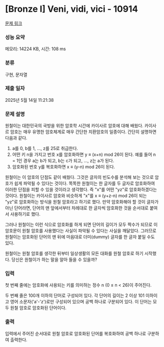 # [Bronze I] Veni, vidi, vici - 10914 

[문제 링크](https://www.acmicpc.net/problem/10914) 

### 성능 요약

메모리: 14224 KB, 시간: 108 ms

### 분류

구현, 문자열

### 제출 일자

2025년 5월 14일 11:21:38

### 문제 설명

<p>원철이는 대한민국의 국방을 위한 암호학 시간에 카이사르 암호에 대해 배웠다. 카이사르 암호는 매우 유명한 암호체계로 매우 간단한 치환암호의 일종이다. 간단히 설명하면 다음과 같다.</p>

<ol>
	<li>a를 0, b를 1, ..., z를 25로 취급한다.</li>
	<li>어떤 키 n을 가지고 번호 x를 암호화하면 y ≡ (x+n) mod 26이 된다. 예를 들어 n = 1인 경우 a는 b가 되고, b는 c가 되고, ..., z는 a가 된다.</li>
	<li>암호화된 번호 y를 복호화하면 x ≡ (y-n) mod 26이 된다.</li>
</ol>

<p>원철이는 이 암호의 단점도 같이 배웠다. 그것은 글자의 빈도수를 분석해 보는 것으로 암호가 쉽게 파악될 수 있다는 것이다. 똑똑한 원철이는 한 글자를 두 글자로 암호화하여 이러한 단점을 피할 수 있을 것이라고 생각했다. 즉 "x"를 어떤 "yz"로 암호화하겠다는 것이다. 원철이는 카이사르 암호와 비슷하게 "x"를 x ≡ (y+z-n) mod 26이 되는 "yz"로 암호화하는 방식을 원철 암호라고 하기로 했다. 만약 암호화해야 할 것이 글자가 아닌 단어라면, 단어의 맨 앞에서부터 차례대로 한 글자씩 암호화한 것을 순서대로 붙여서 사용하기로 했다.</p>

<p>그러나 원철이는 이런 식으로 암호화를 하게 되면 단어의 길이가 모두 짝수가 되므로 이 암호문이 원철 암호를 사용했다는 사실이 파악될 수 있다는 사실을 깨달았다. 그러므로 원철이는 암호화된 단어의 맨 뒤에 마음대로 더미(dummy) 글자를 한 글자 붙일 수도 있다.</p>

<p>원철이는 원철 암호를 생각한 뒤부터 일상생활의 모든 대화를 원철 암호로 하기 시작했다. 당신은 원철이가 하는 말을 알아 들을 수 있을까?</p>

### 입력 

 <p>첫 번째 줄에는 암호화에 사용되는 키를 의미하는 정수 n (0 ≤ n < 26)이 주어진다.</p>

<p>두 번째 줄은 100개 이하의 단어로 구성되어 있다. 각 단어의 길이는 2 이상 101 이하이고 영어 소문자('a'-'z')로만 구성되어 있으며 공백 하나로 구분되어 있다. 이 단어는 모두 원철 암호로 암호화된 단어이다.</p>

### 출력 

 <p>입력에서 주어진 순서대로 원철 암호로 암호화된 단어를 복호화하여 공백 하나로 구분하여 출력한다.</p>

